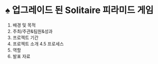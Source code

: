 # ♠️ 업그레이드 된 Solitaire 피라미드 게임

1. 배경 및 목적
2. 주최/주관&팀원&성과
3. 프로젝트 기간
4. 프로젝트 소개
4.5 프로세스
5. 역할
6. 발표 자료